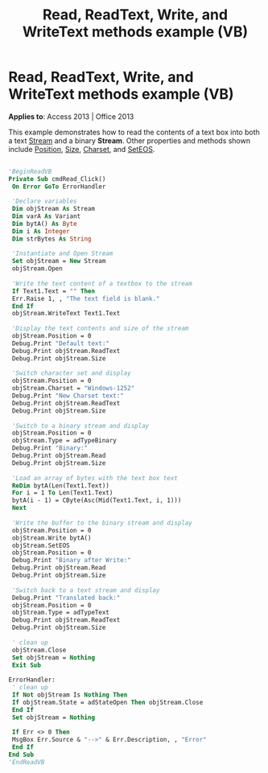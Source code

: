 ﻿---
title: Read, ReadText, Write, and WriteText methods example (VB)
TOCTitle: Read, ReadText, Write, and WriteText methods example (VB)
ms:assetid: 13e0bb73-0077-2a15-9ea3-4fd7b3b34787
ms:mtpsurl: https://msdn.microsoft.com/library/JJ248911(v=office.15)
ms:contentKeyID: 48543377
ms.date: 09/18/2015
mtps_version: v=office.15
---

# Read, ReadText, Write, and WriteText methods example (VB)


**Applies to**: Access 2013 | Office 2013

This example demonstrates how to read the contents of a text box into both a text [Stream](stream-object-ado.md) and a binary **Stream**. Other properties and methods shown include [Position](position-property-ado.md), [Size](size-property-ado.md), [Charset](charset-property-ado.md), and [SetEOS](seteos-method-ado.md).

```vb 
 
'BeginReadVB 
Private Sub cmdRead_Click() 
 On Error GoTo ErrorHandler 
 
 'Declare variables 
 Dim objStream As Stream 
 Dim varA As Variant 
 Dim bytA() As Byte 
 Dim i As Integer 
 Dim strBytes As String 
 
 'Instantiate and Open Stream 
 Set objStream = New Stream 
 objStream.Open 
 
 'Write the text content of a textbox to the stream 
 If Text1.Text = "" Then 
 Err.Raise 1, , "The text field is blank." 
 End If 
 objStream.WriteText Text1.Text 
 
 'Display the text contents and size of the stream 
 objStream.Position = 0 
 Debug.Print "Default text:" 
 Debug.Print objStream.ReadText 
 Debug.Print objStream.Size 
 
 'Switch character set and display 
 objStream.Position = 0 
 objStream.Charset = "Windows-1252" 
 Debug.Print "New Charset text:" 
 Debug.Print objStream.ReadText 
 Debug.Print objStream.Size 
 
 'Switch to a binary stream and display 
 objStream.Position = 0 
 objStream.Type = adTypeBinary 
 Debug.Print "Binary:" 
 Debug.Print objStream.Read 
 Debug.Print objStream.Size 
 
 'Load an array of bytes with the text box text 
 ReDim bytA(Len(Text1.Text)) 
 For i = 1 To Len(Text1.Text) 
 bytA(i - 1) = CByte(Asc(Mid(Text1.Text, i, 1))) 
 Next 
 
 'Write the buffer to the binary stream and display 
 objStream.Position = 0 
 objStream.Write bytA() 
 objStream.SetEOS 
 objStream.Position = 0 
 Debug.Print "Binary after Write:" 
 Debug.Print objStream.Read 
 Debug.Print objStream.Size 
 
 'Switch back to a text stream and display 
 Debug.Print "Translated back:" 
 objStream.Position = 0 
 objStream.Type = adTypeText 
 Debug.Print objStream.ReadText 
 Debug.Print objStream.Size 
 
 ' clean up 
 objStream.Close 
 Set objStream = Nothing 
 Exit Sub 
 
ErrorHandler: 
 ' clean up 
 If Not objStream Is Nothing Then 
 If objStream.State = adStateOpen Then objStream.Close 
 End If 
 Set objStream = Nothing 
 
 If Err <> 0 Then 
 MsgBox Err.Source & "-->" & Err.Description, , "Error" 
 End If 
End Sub 
'EndReadVB 
```

